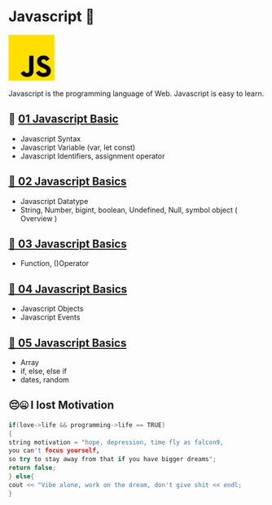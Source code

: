 # Javascript 🌿
<img src = "./img/js.png" width="90px"  >

Javascript is the programming language of Web.
Javascript is easy to learn.

##  🍋 [01 Javascript Basic](./01_Javascript_Basics/Readme.md)

- Javascript Syntax
- Javascript Variable (var, let const)
- Javascript Identifiers, assignment operator

## [ 🍋 02 Javascript Basics](./02_Javascript_Basics/readme.md)

- Javascript Datatype
- String, Number, bigint, boolean, Undefined, Null, symbol object  ( Overview )

## [ 🍋 03 Javascript Basics](./03_Javascript_Basics/Readme.md)

- Function, ()Operator

## [ 🍋 04 Javascript Basics ](./04_Javascript_Basics/readme.md)

- Javascript Objects 
- Javascript Events

## [ 🍋 05 Javascript Basics ](./05_Javascript_Basics/readme.md)

- Array
- if, else, else if
- dates, random

## 😔🤐 I lost Motivation 
```cpp
if(love->life && programming->life == TRUE)
{
string motivation = "hope, depression, time fly as falcon9,
you can't focus yourself,
so try to stay away from that if you have bigger dreams";
return false;
} else{
cout << "Vibe alone, work on the dream, don't give shit << endl;
}
```
  
